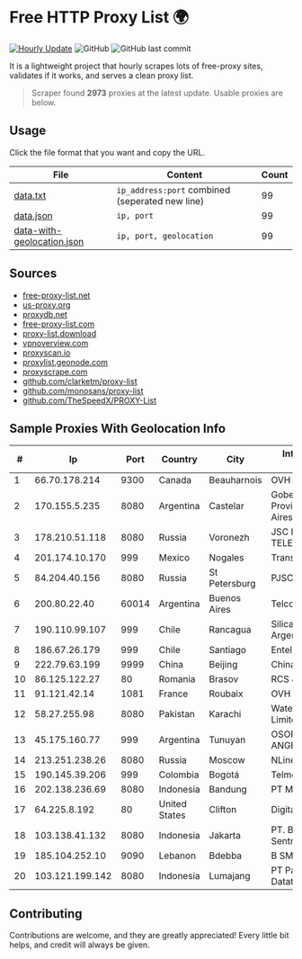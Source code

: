 
# Free HTTP Proxy List 🌍

[![Hourly Update](https://github.com/mertguvencli/http-proxy-list/actions/workflows/main.yml/badge.svg?branch=main)](https://github.com/mertguvencli/http-proxy-list/actions/workflows/main.yml)
![GitHub](https://img.shields.io/github/license/mertguvencli/http-proxy-list)
![GitHub last commit](https://img.shields.io/github/last-commit/mertguvencli/http-proxy-list)

It is a lightweight project that hourly scrapes lots of free-proxy sites, validates if it works, and serves a clean proxy list.


> Scraper found **2973** proxies at the latest update. Usable proxies are below.

## Usage

Click the file format that you want and copy the URL.


|File|Content|Count|
|----|-------|-----|
|[data.txt](https://raw.githubusercontent.com/mertguvencli/http-proxy-list/main/proxy-list/data.txt)|`ip_address:port` combined (seperated new line)|99|
|[data.json](https://raw.githubusercontent.com/mertguvencli/http-proxy-list/main/proxy-list/data.json)|`ip, port`|99|
|[data-with-geolocation.json](https://raw.githubusercontent.com/mertguvencli/http-proxy-list/main/proxy-list/data-with-geolocation.json)|`ip, port, geolocation`|99|

## Sources

* [free-proxy-list.net](https://free-proxy-list.net)
* [us-proxy.org](https://www.us-proxy.org)
* [proxydb.net](http://proxydb.net)
* [free-proxy-list.com](https://free-proxy-list.com/?page=&port=&type%5B%5D=http&type%5B%5D=https&up_time=0&search=Search)
* [proxy-list.download](https://www.proxy-list.download/HTTP)
* [vpnoverview.com](https://vpnoverview.com/privacy/anonymous-browsing/free-proxy-servers)
* [proxyscan.io](https://www.proxyscan.io)
* [proxylist.geonode.com](https://proxylist.geonode.com/api/proxy-list?limit=300&page=1&sort_by=lastChecked&sort_type=desc&protocols=http,https)
* [proxyscrape.com](https://api.proxyscrape.com/v2/?request=displayproxies&protocol=http&timeout=10000&country=all&ssl=all&anonymity=all)
* [github.com/clarketm/proxy-list](https://raw.githubusercontent.com/clarketm/proxy-list/master/proxy-list-raw.txt)
* [github.com/monosans/proxy-list](https://raw.githubusercontent.com/monosans/proxy-list/main/proxies/http.txt)
* [github.com/TheSpeedX/PROXY-List](https://raw.githubusercontent.com/TheSpeedX/PROXY-List/master/http.txt)


## Sample Proxies With Geolocation Info

|#|Ip|Port|Country|City|Internet Service Provider|
|-|--|----|-------|----|-------------------------|
|1|66.70.178.214|9300|Canada|Beauharnois|OVH SAS|
|2|170.155.5.235|8080|Argentina|Castelar|Gobernacion de la Provincia de Buenos Aires|
|3|178.210.51.118|8080|Russia|Voronezh|JSC KVANT-TELEKOM|
|4|201.174.10.170|999|Mexico|Nogales|Transtelco Inc|
|5|84.204.40.156|8080|Russia|St Petersburg|PJSC MegaFon|
|6|200.80.22.40|60014|Argentina|Buenos Aires|Telconet S A|
|7|190.110.99.107|999|Chile|Rancagua|Silica Networks Argentina S.A.|
|8|186.67.26.179|999|Chile|Santiago|Entel Chile S.A.|
|9|222.79.63.199|9999|China|Beijing|Chinanet|
|10|86.125.122.27|80|Romania|Brasov|RCS & RDS|
|11|91.121.42.14|1081|France|Roubaix|OVH SAS|
|12|58.27.255.98|8080|Pakistan|Karachi|Wateen Telecom Limited|
|13|45.175.160.77|999|Argentina|Tunuyan|OSORIO SERGIO ANGELINO(NETVDU).|
|14|213.251.238.26|8080|Russia|Moscow|NLine-Kiev|
|15|190.145.39.206|999|Colombia|Bogotá|Telmex Colombia S.A.|
|16|202.138.236.69|8080|Indonesia|Bandung|PT Melvar Lintasnusa|
|17|64.225.8.192|80|United States|Clifton|DigitalOcean, LLC|
|18|103.138.41.132|8080|Indonesia|Jakarta|PT. Bali Towerindo Sentra|
|19|185.104.252.10|9090|Lebanon|Bdebba|B SMART|
|20|103.121.199.142|8080|Indonesia|Lumajang|PT Parsaoran Global Datatrans|



## Contributing

Contributions are welcome, and they are greatly appreciated! Every
little bit helps, and credit will always be given.


